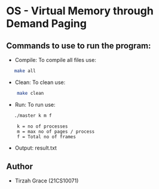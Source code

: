 # OS - Virtual Memory through Demand Paging

## Commands to use to run the program:
 - Compile: To compile all files use:
  ```bash
     make all
  ```
 - Clean: To clean use:
 ```bash
     make clean
  ```
 - Run: To run use:
  ```bash
     ./master k m f
  ```
		k = no of processes
		m = max no of pages / process
		f = Total no of frames
  - Output: result.txt
          
## Author
  - Tirzah Grace (21CS10071)

